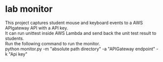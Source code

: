 # lab monitor #
This project captures student mouse and keyboard events to a AWS APIgateway API with a API key.  
It can run unittest inside AWS Lambda and send back the unit test result to students.  
Run the following command to run the monitor.  
python monitor.py -m "absolute path directory" -a "APIGateway endpoint" -k "Api key"

